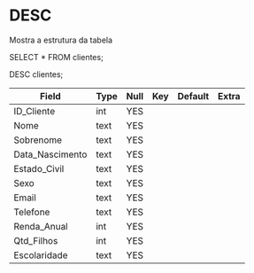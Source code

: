 # DESC

Mostra a estrutura da tabela

SELECT * FROM clientes;

DESC clientes;


| Field | Type | Null | Key | Default | Extra |
|------|------|------|------|------|------|
|ID_Cliente|	int|	YES|		|	
|Nome|	text|	YES|			
|Sobrenome|	text|	YES	|		
|Data_Nascimento|	text|	YES	|		
|Estado_Civil|	text|	YES	|		
|Sexo|	text|	YES|			
|Email|	text|	YES|			
|Telefone|	text|	YES	|		
|Renda_Anual|	int|	YES	|		
|Qtd_Filhos|	int|	YES	|		
|Escolaridade|	text|	YES	|		